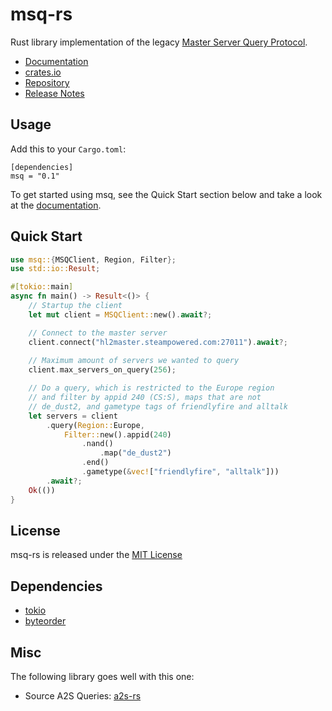 # msq-rs
Rust library implementation of the legacy [Master Server Query Protocol](https://developer.valvesoftware.com/wiki/Master_Server_Query_Protocol).

* [Documentation](https://docs.rs/msq/)
* [crates.io](https://crates.io/crates/msq)
* [Repository](https://github.com/mtcw99/msq-rs)
* [Release Notes](https://github.com/mtcw99/msq-rs/releases)

## Usage
Add this to your `Cargo.toml`:
```
[dependencies]
msq = "0.1"
```
To get started using msq, see the Quick Start section below
and take a look at the [documentation](https://docs.rs/msq/).

## Quick Start
```rust
use msq::{MSQClient, Region, Filter};
use std::io::Result;

#[tokio::main]
async fn main() -> Result<()> {
    // Startup the client
    let mut client = MSQClient::new().await?;

    // Connect to the master server
    client.connect("hl2master.steampowered.com:27011").await?;
 
    // Maximum amount of servers we wanted to query
    client.max_servers_on_query(256);

    // Do a query, which is restricted to the Europe region
    // and filter by appid 240 (CS:S), maps that are not
    // de_dust2, and gametype tags of friendlyfire and alltalk
    let servers = client
        .query(Region::Europe,
            Filter::new().appid(240)
                .nand()
                    .map("de_dust2")
                .end()
                .gametype(&vec!["friendlyfire", "alltalk"]))
        .await?;
    Ok(())
}
```

## License
msq-rs is released under the [MIT License](LICENSE)

## Dependencies
* [tokio](https://tokio.rs/)
* [byteorder](https://github.com/BurntSushi/byteorder)

## Misc
The following library goes well with this one:
* Source A2S Queries: [a2s-rs](https://github.com/rumblefrog/a2s-rs) 

